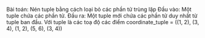 Bài toán: Nén tuple bằng cách loại bỏ các phần tử trùng lặp
Đầu vào: Một tuple chứa các phần tử.
Đầu ra: Một tuple mới chứa các phần tử duy nhất từ tuple ban đầu.
Với tuple là các toạ độ các điểm
coordinate_tuple = ((1, 2), (3, 4), (1, 2), (5, 6), (3, 4))
